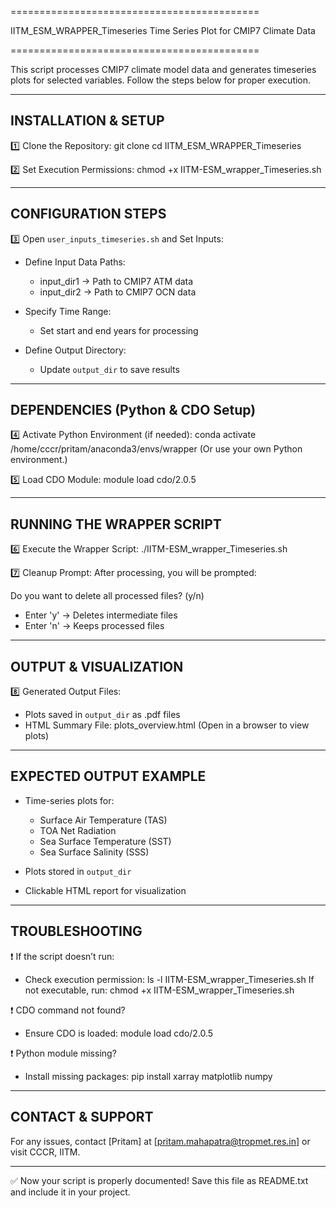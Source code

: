 ===========================================

IITM_ESM_WRAPPER_Timeseries
Time Series Plot for CMIP7 Climate Data

===========================================


This script processes CMIP7 climate model data and generates timeseries plots 
for selected variables. Follow the steps below for proper execution.

------------------------------------------------------
INSTALLATION & SETUP
------------------------------------------------------

1️⃣ Clone the Repository:
    git clone <repository-url>
    cd IITM_ESM_WRAPPER_Timeseries

2️⃣ Set Execution Permissions:
    chmod +x IITM-ESM_wrapper_Timeseries.sh

------------------------------------------------------
CONFIGURATION STEPS
------------------------------------------------------

3️⃣ Open `user_inputs_timeseries.sh` and Set Inputs:

- Define Input Data Paths:
  - input_dir1 → Path to CMIP7 ATM data
  - input_dir2 → Path to CMIP7 OCN data

- Specify Time Range:
  - Set start and end years for processing

- Define Output Directory:
  - Update `output_dir` to save results

------------------------------------------------------
DEPENDENCIES (Python & CDO Setup)
------------------------------------------------------

4️⃣ Activate Python Environment (if needed):
    conda activate /home/cccr/pritam/anaconda3/envs/wrapper
   (Or use your own Python environment.)

5️⃣ Load CDO Module:
    module load cdo/2.0.5

------------------------------------------------------
RUNNING THE WRAPPER SCRIPT
------------------------------------------------------

6️⃣ Execute the Wrapper Script:
    ./IITM-ESM_wrapper_Timeseries.sh

7️⃣ Cleanup Prompt:
   After processing, you will be prompted:

   Do you want to delete all processed files? (y/n)

   - Enter 'y' → Deletes intermediate files
   - Enter 'n' → Keeps processed files

------------------------------------------------------
OUTPUT & VISUALIZATION
------------------------------------------------------

8️⃣ Generated Output Files:
- Plots saved in `output_dir` as .pdf files
- HTML Summary File: plots_overview.html
  (Open in a browser to view plots)

------------------------------------------------------
EXPECTED OUTPUT EXAMPLE
------------------------------------------------------

- Time-series plots for:
  - Surface Air Temperature (TAS)
  - TOA Net Radiation
  - Sea Surface Temperature (SST)
  - Sea Surface Salinity (SSS)

- Plots stored in `output_dir`
- Clickable HTML report for visualization

------------------------------------------------------
TROUBLESHOOTING
------------------------------------------------------

❗ If the script doesn’t run:
- Check execution permission:
    ls -l IITM-ESM_wrapper_Timeseries.sh
  If not executable, run:
    chmod +x IITM-ESM_wrapper_Timeseries.sh

❗ CDO command not found?
- Ensure CDO is loaded:
    module load cdo/2.0.5

❗ Python module missing?
- Install missing packages:
    pip install xarray matplotlib numpy

------------------------------------------------------
CONTACT & SUPPORT
------------------------------------------------------

For any issues, contact [Pritam] at [pritam.mahapatra@tropmet.res.in] 
or visit CCCR, IITM.

------------------------------------------------------

✅ Now your script is properly documented!
Save this file as README.txt and include it in your project.

